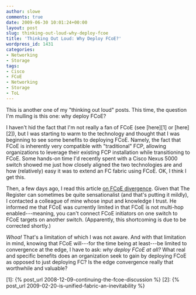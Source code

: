 ```yaml
---
author: slowe
comments: true
date: 2009-06-30 10:01:24+00:00
layout: post
slug: thinking-out-loud-why-deploy-fcoe
title: 'Thinking Out Loud: Why Deploy FCoE?'
wordpress_id: 1431
categories:
- Networking
- Storage
tags:
- Cisco
- FCoE
- Networking
- Storage
- ToL
---
```


This is another one of my "thinking out loud" posts. This time, the question I'm mulling is this one: why deploy FCoE?

I haven't hid the fact that I'm not really a fan of FCoE (see [here][1] or [here][2]), but I was starting to warm to the technology and thought that I was beginning to see some benefits to deploying FCoE. Namely, the fact that FCoE is inherently very compatible with "traditional" FCP, allowing organizations to leverage their existing FCP installation while transitioning to FCoE. Some hands-on time I'd recently spent with a Cisco Nexus 5000 switch showed me just how closely aligned the two technologies are and how (relatively) easy it was to extend an FC fabric using FCoE. OK, I think I get this.

Then, a few days ago, I read this article [on FCoE divergence](http://www.theregister.co.uk/2009/06/25/fcoe_divergence/). Given that The Register can sometimes be quite sensationalist (and that's putting it mildly), I contacted a colleague of mine whose input and knowledge I trust. He informed me that FCoE was currently limited in that FCoE is not multi-hop enabled---meaning, you can't connect FCoE initiators on one switch to FCoE targets on another switch. (Apparently, this shortcoming is due to be corrected shortly.)

_Whoa!_ That's a limitation of which I was not aware. And with that limitation in mind, knowing that FCoE will---for the time being at least---be limited to convergence at the edge, I have to ask: _why deploy FCoE at all?_ What real and specific benefits does an organization seek to gain by deploying FCoE as opposed to just deploying FC? Is the edge convergence really that worthwhile and valuable?

[1]: {% post_url 2008-12-09-continuing-the-fcoe-discussion %}
[2]: {% post_url 2009-02-20-is-unified-fabric-an-inevitability %}
